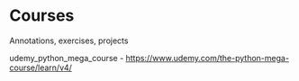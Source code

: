 # Courses
Annotations, exercises, projects

udemy_python_mega_course - https://www.udemy.com/the-python-mega-course/learn/v4/
